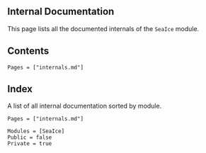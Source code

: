 ## Internal Documentation

This page lists all the documented internals of the `SeaIce` module.

## Contents
```@contents
Pages = ["internals.md"]
```

## Index
A list of all internal documentation sorted by module.

```@index
Pages = ["internals.md"]
```

```@autodocs
Modules = [SeaIce]
Public = false
Private = true
```
